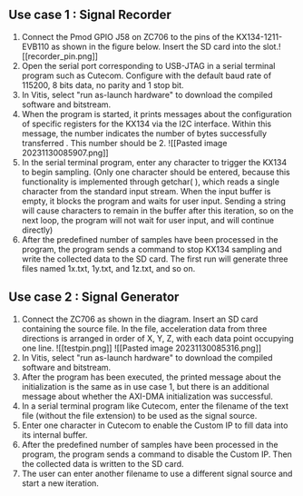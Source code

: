 ## Use case 1 : Signal Recorder
1. Connect the Pmod GPIO J58 on ZC706 to the pins of the KX134-1211-EVB110 as shown in the figure below. Insert the SD card into the slot.![[recorder_pin.png]]
2. Open the serial port corresponding to USB-JTAG in a serial terminal program such as Cutecom. Configure with the default baud rate of 115200, 8 bits data, no parity and 1 stop bit. 
3. In Vitis, select "run as-launch hardware" to download the compiled software and bitstream.
4. When the program is started, it prints messages about the configuration of specific registers for the KX134 via the I2C interface.  Within this message, the number indicates the number of bytes successfully transferred . This number should be 2.
![[Pasted image 20231130085907.png]]
5. In the serial terminal program, enter any character to trigger the KX134 to begin sampling. (Only one character should be entered, because this functionality is implemented through getchar( ), which reads a single character from the standard input stream. When the input buffer is empty, it blocks the program and waits for user input. Sending a string will cause characters to remain in the buffer after this iteration, so on the next loop, the program will not wait for user input, and will continue directly)
6. After the predefined number of samples have been processed in the program, the program sends a command to stop KX134 sampling and write the collected data to the SD card. The first run will generate three files named 1x.txt, 1y.txt, and 1z.txt, and so on.

## Use case 2 : Signal Generator

1. Connect the ZC706 as shown in the diagram. Insert an SD card containing the source file. In the file, acceleration data from three directions is arranged in order of X, Y, Z, with each data point occupying one line.
![[testpin.png]]
![[Pasted image 20231130085316.png]]
2. In Vitis, select "run as-launch hardware" to download the compiled software and bitstream.
3. After the program has been executed, the printed message about the initialization is the same as in use case 1, but there is an additional message about whether the AXI-DMA initialization was successful.
4. In a serial terminal program like Cutecom, enter the filename of the text file (without the file extension) to be used as the signal source.
5. Enter one character in Cutecom to enable the Custom IP to fill data into its internal buffer.
6. After the predefined number of samples have been processed in the program, the program sends a command to disable the Custom IP. Then the collected data is written to the SD card. 
7. The user can enter another filename to use a different signal source and start a new iteration.
